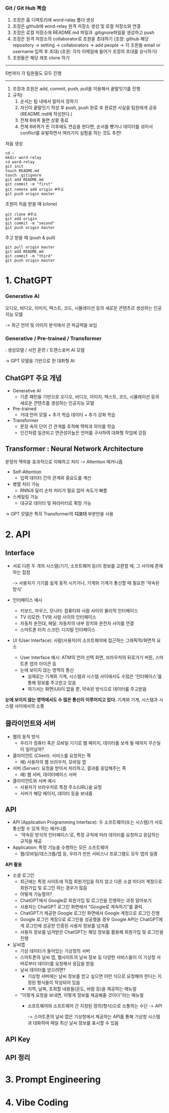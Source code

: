 ### Git / Git Hub 복습
1. 조장은 홈 디렉토리에 word-ralay 폴더 생성
2. 조장은 github에 word-relay 원격 저장소 생성 및 로컬 저장소와 연결
3. 조장은 로컬 저장소에 README.md 파일과 .gitignore파일을 생성하고 push
4. 조장은 원격 저장소의 collaborator로 조원을 초대하기
    (조장: github 해당 repository -> setting -> collaborators -> add people -> 각 조원들 email or username 입력 후 초대)
    (조원: 각자 이메일에 들어가 조장의 초대를 승낙하기)
5. 조원들은 해당 레포 clone 하기
---
5번까지 각 팀원들도 모두 진행

---

1. 조장과 조원은 add, commit, push, pull을 이용해서 끝말잇기를 진행
2. 규칙)
   1. 순서는 팀 내에서 알아서 정하기
   2. 자신이 끝말잇기 작성 후 push, push 완료 후 완료한 사실을 팀원에게 공유 (README.md에 작성한다.)
   3. 전체 6바퀴 돌면 상황 종료
   4. 전체 6바퀴가 돈 이후에도 연습을 한다면, 순서를 뺏거나 데이터를 섞어서 conflict를 유발하면서 여러가지 실험을 하는 것도 추천!

처음 생성
```[python]
cd ~
mkdir word-relay
cd word-relay
git init
touch README.md
touch .gitignore
git add README.md
git commit -m "first"
git remote add origin #주소
git push origin master
```
조원이 처음 받을 때 (clone)
```[python]
git clone #주소
git add origin
git commit -m "second"
git push origin master
```
주고 받을 때 (push & pull)
```[python]
git pull origin master
git add README.md
git commit -m "third"
git push origin master
```

# 1.  ChatGPT
### Generative AI
오디오, 비디오, 이미지, 텍스트, 코드, 시뮬레이션 등의 새로운 콘텐츠르 생성하는 인공지능 모델

-> 최근 언어 및 이미지 분석에서 큰 파급력을 보임
###  Generative / Pre-trained / Transformer
: 생성모델 / 사전 훈련 / 트랜스포머 AI 모델

  -> GPT 모델을 기반으로 한 대화형 AI

  ## ChatGPT 주요 개념
  - Generative AI
    - 기존 패턴을 기반으로 오디오, 비디오, 이미지, 텍스트, 코드, 시뮬레이션 등의 새로운 콘텐츠를 생성하는 인공지능 모델
  - Pre-trained
    - 거대 언어 모델 + 추가 학습 데이터 + 추가 강화 학습
  - Transformer
    - 문장 속의 단어 간 관게를 추적해 맥락과 의미를 학습
    - 인간처럼 일관되고 연관성이높은 언어를 구사하여 대화형 작업에 강점

## Transformer : Neural Network Architecture
문장의 맥락을 효과적으로 이해하고 처리 -> Attention 매커니즘
- Self-Attention
  - 입력 데이터 간의 관계와 중요도를 계산
- 병렬 처리 가능
  - RNN과 달리 순차 처리가 필요 없어 속도가 빠름
- 스케일링 가능
  - 대규모 데이터 및 파라미터로 확장 가능

-> GPT 모델은 특히 Transformer의 **디코더** 부분만을 사용

# 2. API
## Interface
- 서로 다른 두 개의 시스템(기기, 소프트웨어 등)이 정보를 교환할 때, 그 사이에 존재하는 접점

    -> 사용자가 기기를 쉽게 동작 시키거나, 기계와 기계가 통신할 때 필요한 '약속된 방식'

- 인터페이스 예시
  - 키보드, 마우스, 모니터: 컴퓨터와 사람 사이의 물리적 인터페이스
  - TV 리모컨: TV와 사람 사이의 인터페이스
  - 자동차 운전대, 페달: 자동차의 내부 장치와 운전자 사이를 연결
  - 스마트폰 터치 스크린: 디지털 인터페이스
- UI (User Interface): 사람(사용자)이 소프트웨어에 접근하는 그래픽적/화면적 요소
  - User Interface 예시: ATM의 언어 선택 화면, 브라우저의 뒤로가기 버튼, 스마트폰 앱의 아이콘 등
  - 눈에 보이지 않는 영역의 통신
    - 실제로는 기계와 기계, 시스템과 시스템 사이에서도 수많은 '인터페이스'를 통해 정보를 주고받고 있음
    - 여기서는 화면(UI)이 없을 뿐, 약속된 방식으로 데이터를 주고받음

**눈에 보이지 않는 영역에서도 수 많은 통신이 이루어지고 있다.**
기계와 기계, 시스템과 시스템 사이에서의 소통

## 클라이언트와 서버
- 웹의 동작 방식
  - 우리가 컴퓨터 혹은 모바일 기기로 웹 페이지, 데이터를 보게 될 때까지 무슨일이 일어날까?
- 클라이언트 (Client): 서비스를 요청하는 쪽
  - 예) 사용자의 웹 브라우저, 모바일 앱
- 서버 (Server): 요청을 받아서 처리하고, 결과를 응답해주는 쪽
  - 예) 웹 서버, 데이터베이스 서버
- 클라이언트와 서버 예시
  - 사용자가 브라우저로 특정 주소(URL)을 요청
  - 서버가 해당 페이지, 데이터 등을 보내줌
## API
- API (Application Programming Interface): 두 소프트웨어(또는 시스템)가 서로 통신할 수 있게 하는 매커니즘
  - '약속된 방식의 인터페이스'로, 특정 규칙에 따라 데이터를 요청하고 응답하는 규칙을 제공
- Application: 특정 기능을 수행하는 모든 소프트웨어
  - 웹/모바일/데스크톱/앱 등, 우리가 만든 서비스나 프로그램도 모두 앱의 일종

**API 활용**
- 소셜 로그인
  - 최근에는 특정 사이트에 직접 회원가입을 하지 않고 다른 소셜 미디어 계정으로 회원가입 및 로그인 하는 경우가 많음
  - 어떻게 가능할까?
  - ChatGPT에서 Google로 회원가입 및 로그인을 진행하는 과정 알아보기
  - 사용자는 ChatGPT 로그인 화면에서 "Google로 계속하기"를 클릭
  - ChatGPT가 제공한 Google 로그인 화면에서 Google 계정으로 로그인 진행
  - Google 로그인 계정으로 로그인을 성공했을 경우 Google API는 ChatGPT에게 로그인에 성공한 인증된 사용자 정보를 넘겨줌
  - 사용자 정보를 넘겨받은 ChatGPT는 해당 정보를 활용해 회원가입 및 로그인을 진행
- 날씨앱
  - 기상 데이터가 들어있는 기상청의 서버
  - 스마트폰의 날씨 앱, 웹사이트의 날씨 정보 등 다양한 서비스들이 이 기상청 서버로부터 데이터를 요청해서 응답을 받음
  - 날씨 데이터를 얻으려면?
    - 기상청 서버에는 날씨 정보를 얻고 싶으면 이런 식으로 요청해야 한다는 지정된 형식들이 작성되어 있음
    - 지역, 날짜, 조회할 내용들(온도, 바람 등)을 제공하는 매뉴얼
  - "이렇게 요청을 보내면, 이렇게 정보를 제공해줄 것이다"라는 매뉴얼
    - 소프트웨어와 소프트웨어 간 지정된 정의(형식)으로 소통하는 수단 -> API
  
      -> 스마트폰의 날씨 앱은 기상청에서 제공하는 API를 통해 기상청 시스템과 대화하여 매일 최신 날씨 정보를 표시할 수 있음
## API Key
## API 정리

# 3. Prompt Engineering

# 4. Vibe Coding